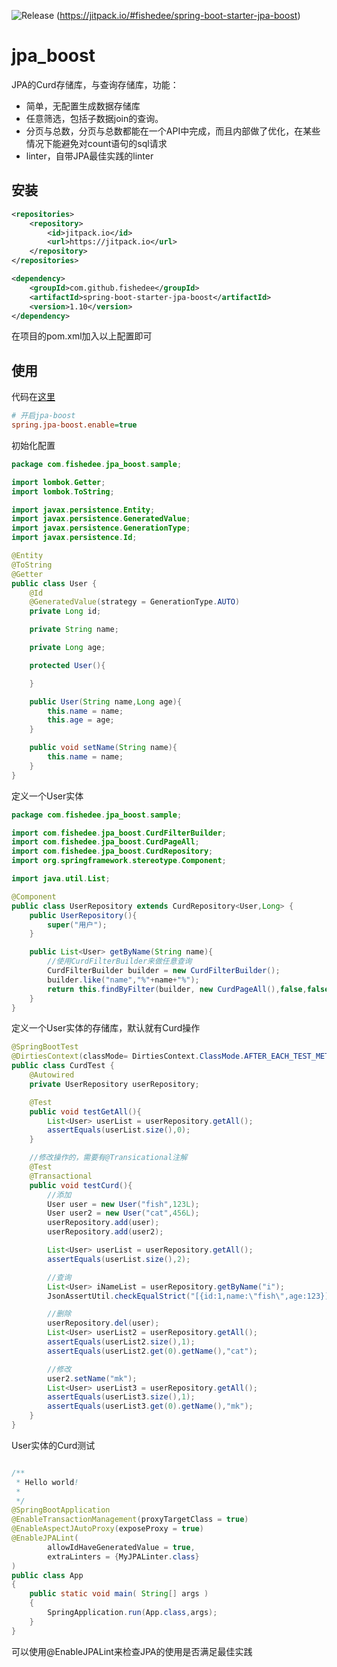 ![Release](https://jitpack.io/v/fishedee/spring-boot-starter-jpa-boost.svg)
(https://jitpack.io/#fishedee/spring-boot-starter-jpa-boost)

# jpa_boost

JPA的Curd存储库，与查询存储库，功能：

* 简单，无配置生成数据存储库
* 任意筛选，包括子数据join的查询。
* 分页与总数，分页与总数都能在一个API中完成，而且内部做了优化，在某些情况下能避免对count语句的sql请求
* linter，自带JPA最佳实践的linter

## 安装

```xml
<repositories>
    <repository>
        <id>jitpack.io</id>
        <url>https://jitpack.io</url>
    </repository>
</repositories>

<dependency>
    <groupId>com.github.fishedee</groupId>
    <artifactId>spring-boot-starter-jpa-boost</artifactId>
    <version>1.10</version>
</dependency>
```

在项目的pom.xml加入以上配置即可

## 使用

代码在[这里](https://github.com/fishedee/spring-boot-starter-jpa-boost/tree/master/spring-boot-starter-jpa-boost-sample)

```ini
# 开启jpa-boost
spring.jpa-boost.enable=true
```

初始化配置

```java
package com.fishedee.jpa_boost.sample;

import lombok.Getter;
import lombok.ToString;

import javax.persistence.Entity;
import javax.persistence.GeneratedValue;
import javax.persistence.GenerationType;
import javax.persistence.Id;

@Entity
@ToString
@Getter
public class User {
    @Id
    @GeneratedValue(strategy = GenerationType.AUTO)
    private Long id;

    private String name;

    private Long age;

    protected User(){

    }

    public User(String name,Long age){
        this.name = name;
        this.age = age;
    }

    public void setName(String name){
        this.name = name;
    }
}
```

定义一个User实体

```java
package com.fishedee.jpa_boost.sample;

import com.fishedee.jpa_boost.CurdFilterBuilder;
import com.fishedee.jpa_boost.CurdPageAll;
import com.fishedee.jpa_boost.CurdRepository;
import org.springframework.stereotype.Component;

import java.util.List;

@Component
public class UserRepository extends CurdRepository<User,Long> {
    public UserRepository(){
        super("用户");
    }

    public List<User> getByName(String name){
        //使用CurdFilterBuilder来做任意查询
        CurdFilterBuilder builder = new CurdFilterBuilder();
        builder.like("name","%"+name+"%");
        return this.findByFilter(builder, new CurdPageAll(),false,false).getData();
    }
}
```

定义一个User实体的存储库，默认就有Curd操作

```java
@SpringBootTest
@DirtiesContext(classMode= DirtiesContext.ClassMode.AFTER_EACH_TEST_METHOD)
public class CurdTest {
    @Autowired
    private UserRepository userRepository;

    @Test
    public void testGetAll(){
        List<User> userList = userRepository.getAll();
        assertEquals(userList.size(),0);
    }

    //修改操作的，需要有@Transicational注解
    @Test
    @Transactional
    public void testCurd(){
        //添加
        User user = new User("fish",123L);
        User user2 = new User("cat",456L);
        userRepository.add(user);
        userRepository.add(user2);

        List<User> userList = userRepository.getAll();
        assertEquals(userList.size(),2);

        //查询
        List<User> iNameList = userRepository.getByName("i");
        JsonAssertUtil.checkEqualStrict("[{id:1,name:\"fish\",age:123}]",iNameList);

        //删除
        userRepository.del(user);
        List<User> userList2 = userRepository.getAll();
        assertEquals(userList2.size(),1);
        assertEquals(userList2.get(0).getName(),"cat");

        //修改
        user2.setName("mk");
        List<User> userList3 = userRepository.getAll();
        assertEquals(userList3.size(),1);
        assertEquals(userList3.get(0).getName(),"mk");
    }
}
```

User实体的Curd测试

```java

/**
 * Hello world!
 *
 */
@SpringBootApplication
@EnableTransactionManagement(proxyTargetClass = true)
@EnableAspectJAutoProxy(exposeProxy = true)
@EnableJPALint(
        allowIdHaveGeneratedValue = true,
        extraLinters = {MyJPALinter.class}
)
public class App 
{
    public static void main( String[] args )
    {
        SpringApplication.run(App.class,args);
    }
}
```

可以使用@EnableJPALint来检查JPA的使用是否满足最佳实践
